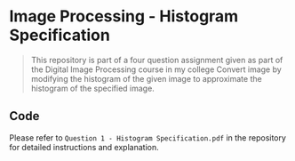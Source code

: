 # Image Processing - Histogram Specification
> This repository is part of a four question assignment given as part of the Digital Image Processing course in my college
Convert image by modifying the histogram of the given image to approximate the histogram of the specified image.

## Code
Please refer to `Question 1 - Histogram Specification.pdf` in the repository for detailed instructions and explanation. 
